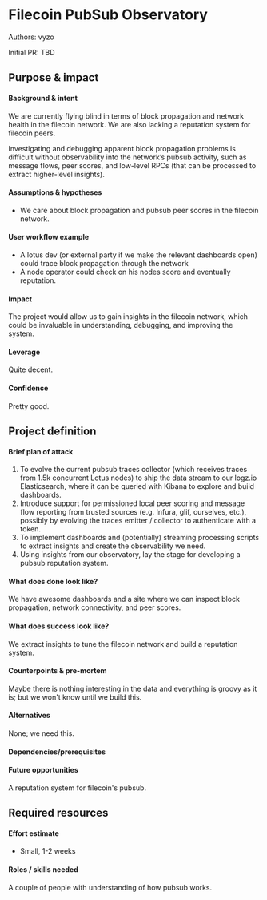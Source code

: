 # Filecoin PubSub Observatory

Authors: vyzo

Initial PR: TBD <!-- Reference the PR first proposing this document. Oooh, self-reference! -->

## Purpose &amp; impact
#### Background &amp; intent

We are currently flying blind in terms of block propagation and
network health in the filecoin network.  We are also lacking a
reputation system for filecoin peers.

Investigating and debugging apparent block propagation problems is
difficult without observability into the network’s pubsub activity,
such as message flows, peer scores, and low-level RPCs (that can be
processed to extract higher-level insights).


#### Assumptions &amp; hypotheses
- We care about block propagation and pubsub peer scores in the filecoin network.

#### User workflow example

- A lotus dev (or external party if we make the relevant dashboards open)
  could trace block propagation through the network
- A node operator could check on his nodes score and eventually reputation.


#### Impact

The project would allow us to gain insights in the filecoin network,
which could be invaluable in understanding, debugging, and improving
the system.

#### Leverage
Quite decent.

#### Confidence
Pretty good.


## Project definition
#### Brief plan of attack

1. To evolve the current pubsub traces collector (which receives
   traces from 1.5k concurrent Lotus nodes) to ship the data stream to
   our logz.io Elasticsearch, where it can be queried with Kibana to
   explore and build dashboards.
2. Introduce support for permissioned local peer scoring and message
   flow reporting from trusted sources (e.g. Infura, glif, ourselves,
   etc.), possibly by evolving the traces emitter / collector to
   authenticate with a token.
3. To implement dashboards and (potentially) streaming processing
   scripts to extract insights and create the observability we need.
4. Using insights from our observatory, lay the stage for developing a pubsub reputation system.

#### What does done look like?
We have awesome dashboards and a site where we can inspect block
propagation, network connectivity, and peer scores.

####  What does success look like?
We extract insights to tune the filecoin network and build a reputation system.

#### Counterpoints &amp; pre-mortem
Maybe there is nothing interesting in the data and everything is groovy as it is; but we won't know until we build this.

#### Alternatives
None; we need this.

#### Dependencies/prerequisites

#### Future opportunities
A reputation system for filecoin's pubsub.

## Required resources

#### Effort estimate
- Small, 1-2 weeks

#### Roles / skills needed
A couple of people with understanding of how pubsub works.

